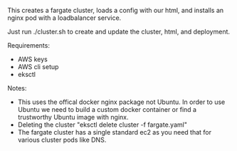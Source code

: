 This creates a fargate cluster, loads a config with our html, and installs an nginx pod with a loadbalancer service.

Just run ./cluster.sh to create and update the cluster, html, and deployment.

Requirements:
- AWS keys
- AWS cli setup
- eksctl

Notes:
- This uses the offical docker nginx package not Ubuntu.  In order to use Ubuntu we need to build a custom docker container or find a trustworthy Ubuntu image with nginx.
- Deleting the cluster "eksctl delete cluster -f fargate.yaml"
- The fargate cluster has a single standard ec2 as you need that for various cluster pods like DNS.
